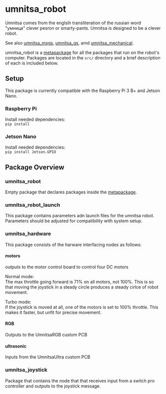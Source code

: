 # umnitsa_robot
Umnitsa comes from the englsih transliteration of the russian word "умница" clever pesron or smarty-pants.
Umnitsa is designed to be a clever robot.  
  
See also [umnitsa_msgs](https://github.com/betaBison/umnitsa_msgs), [umnitsa_gs](https://github.com/betaBison/umnitsa_gs), amd [umnitsa_mechanical](https://github.com/betaBison/umnitsa_mechanical).
  
umnitsa_robot is a [metapackage](http://wiki.ros.org/catkin/package.xml#Metapackages) for all the packages that run on the robot's computer. Packages are located in the `src/` directory and a brief description of each is included below.

## Setup
This package is currently compatible with the Raspberry Pi 3 B+ and Jetson Nano.

### Raspberry Pi
Install needed dependencies:  
`pip install`

### Jetson Nano
Install needed dependencies:  
`pip install Jetson.GPIO`

## Package Overview
### umnitsa_robot
Empty package that declares packages inside the [metapackage](http://wiki.ros.org/catkin/package.xml#Metapackages).

### umnitsa_robot_launch
This package contains parameters adn launch files for the umnitsa robot. Parameters should be adjusted for compatibility with system setup.

### umnitsa_hardware
This package consists of the harware interfacing nodes as follows:
#### motors
outputs to the motor control board to control four DC motors  

Normal mode:  
The max throttle going forward is 71% on all motors, not 100%. This is so that moving the joystick in a steady
circle produces a steady cirlce of robot movement.  

Turbo mode:  
If the joystick is moved at all, one of the motors is set to 100% throttle. This makes it faster, but unfit for precise movement.

#### RGB
Outputs to the UmnitsaRGB custom PCB  

#### ultrasonic
Inputs from the UmnitsaUltra custom PCB

### umnitsa_joystick
Package that contains the node that that receives input from a switch pro controller and outputs to the joystick message.

